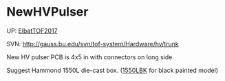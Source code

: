 # NewHVPulser
UP:  [ElbatTOF2017](ElbatTOF2017.md)

SVN:  http://gauss.bu.edu/svn/tof-system/Hardware/hv/trunk

New HV pulser PCB is 4x5 in with connectors on long side.

Suggest Hammond 1550L die-cast box. ([1550LBK](https://www.hammfg.com/part/1550LBK) for black painted model)
